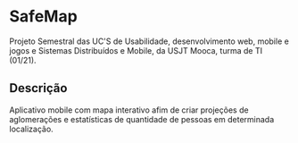 # SafeMap

Projeto Semestral das UC'S de Usabilidade, desenvolvimento web, mobile e jogos e Sistemas Distribuídos e Mobile, da USJT Mooca, turma de TI (01/21).

## Descrição

Aplicativo mobile com mapa interativo afim de criar projeções de aglomerações e estatísticas de quantidade de pessoas em determinada localização.
